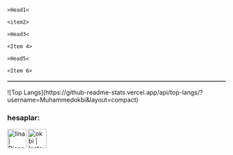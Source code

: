 

<TABLE BORDER>

<TR>

	>Head1<

	<item2>

<TR>

	>Head3<

	<Item 4>

<TR>

	>Head5<

	<Item 6>

</TR>


</TABLE>
![Top Langs](https://github-readme-stats.vercel.app/api/top-langs/?username=Muhammedokbi&layout=compact)

### hesaplar:

[<img align="left" alt="lina| Discord" width="44px" src="https://i.ibb.co/YtNhB1V/icons8-discord-new-logo-48.png" />][discord]

[<img align="left" alt="okbi | Instagram" width="44px" src="https://i.ibb.co/tz8skHM/icons8-instagram-48.png" />][instagram]

<br />

[discord]: https://discord.com/invite/n9Zzf5Rrhc
[instagram]: https://www.instagram.com/muhammedokbii/

